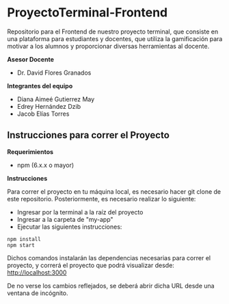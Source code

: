 # ProyectoTerminal-Frontend

Repositorio para el Frontend de nuestro proyecto terminal, que consiste en una plataforma para estudiantes y docentes, que utiliza la gamificación para motivar a los alumnos y proporcionar diversas herramientas al docente.

**Asesor Docente**

- Dr. David Flores Granados

**Integrantes del equipo**

- Diana Aimeé Gutierrez May
- Edrey Hernández Dzib
- Jacob Elías Torres


## Instrucciones para correr el Proyecto

**Requerimientos**
- npm (6.x.x  o mayor)

**Instrucciones**

Para correr el proyecto en tu máquina local, es necesario hacer git clone de este repositorio. Posteriormente, es necesario realizar lo siguiente:

- Ingresar por la terminal a la raíz del proyecto
- Ingresar a la carpeta de "my-app"
- Ejecutar las siguientes instrucciones:

```
npm install
npm start
```
Dichos comandos instalarán las dependencias necesarias para correr el proyecto, y correrá el proyecto que podrá visualizar desde: [http://localhost:3000](http://localhost:3000)

De no verse los cambios reflejados, se deberá  abrir dicha URL desde una ventana de incógnito.